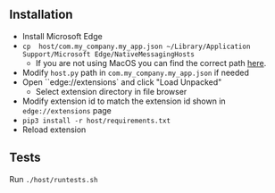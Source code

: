 ## Installation
* Install Microsoft Edge
* `cp  host/com.my_company.my_app.json ~/Library/Application Support/Microsoft Edge/NativeMessagingHosts`
	* If you are not using MacOS you can find the correct path [here](https://docs.microsoft.com/en-us/microsoft-edge/extensions-chromium/developer-guide/native-messaging?tabs=macos).
* Modify `host.py` path in `com.my_company.my_app.json` if needed
* Open ``edge://extensions` and click "Load Unpacked"
	* Select extension directory in file browser
* Modify extension id to match the extension id shown in `edge://extensions` page
* `pip3 install -r host/requirements.txt`
* Reload extension

## Tests
Run `./host/runtests.sh`